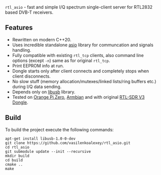 ```rtl_asio``` - fast and simple I/Q spectrum single-client server for RTL2832 based DVB-T receivers.

## Features

 * Rewritten on modern C++20.
 * Uses incredible standalone [asio](https://think-async.com/Asio/) library for communcation and signals handling.
 * Fully compatible with existing ```rtl_tcp``` clients, also command line options (except ```-n```) same as for original ```rtl_tcp```. 
 * Print EEPROM info at run.
 * Dongle starts only after client connects and completely stops when client disconnects.
 * No slow stuff (memory allocation/mutexes/linked lists/ring buffers etc.) during I/Q data sending.
 * Depends only on [libusb](https://github.com/libusb/libusb) library.
 * Tested on [Orange Pi Zero](http://www.orangepi.org/html/hardWare/computerAndMicrocontrollers/details/Orange-Pi-Zero.html), [Armbian](https://www.armbian.com/) and with original [RTL-SDR V3 Dongle](https://www.rtl-sdr.com/rtl-sdr-blog-v-3-dongles-user-guide/).
 
## Build

To build the project execute the following commands:

```
apt-get install libusb-1.0-0-dev
git clone https://github.com/vasilenkoalexey/rtl_asio.git
cd rtl_asio
git submodule update --init --recursive
mkdir build
cd build
cmake ..
make
```
